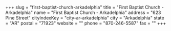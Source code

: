 +++
slug = "first-baptist-church-arkadelphia"
title = "First Baptist Church - Arkadelphia"
name = "First Baptist Church - Arkadelphia"
address = "623 Pine Street"
cityIndexKey = "city-ar-arkadelphia"
city = "Arkadelphia"
state = "AR"
postal = "71923"
website = ""
phone = "870-246-5587"
fax = ""
+++
